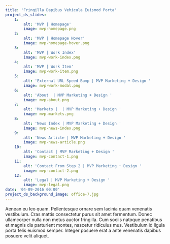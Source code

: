 ```yaml
---
title: 'Fringilla Dapibus Vehicula Euismod Porta'
project_ds_slides:
    1:
        alt: 'MVP | Homepage'
        image: mvp-homepage.png
    2:
        alt: 'MVP | Homepage Hover'
        image: mvp-homepage-hover.png
    3:
        alt: 'MVP | Work Index'
        image: mvp-work-index.png
    4:
        alt: 'MVP | Work Item'
        image: mvp-work-item.png
    5:
        alt: 'External URL Speed Bump | MVP Marketing + Design '
        image: mvp-work-modal.png
    6:
        alt: 'About  | MVP Marketing + Design '
        image: mvp-about.png
    7:
        alt: 'Markets |  | MVP Marketing + Design '
        image: mvp-markets.png
    8:
        alt: 'News Index | MVP Marketing + Design '
        image: mvp-news-index.png
    9:
        alt: 'News Article | MVP Marketing + Design '
        image: mvp-news-article.png
    10:
        alt: 'Contact | MVP Marketing + Design '
        image: mvp-contact-1.png
    11:
        alt: 'Contact From Step 2 | MVP Marketing + Design '
        image: mvp-contact-2.png
    12:
        alt: 'Legal | MVP Marketing + Design '
        image: mvp-legal.png
date: '04-09-2016 00:00'
project_ds_background_image: office-7.jpg
---
```


Aenean eu leo quam. Pellentesque ornare sem lacinia quam venenatis vestibulum. Cras mattis consectetur purus sit amet fermentum. Donec ullamcorper nulla non metus auctor fringilla. Cum sociis natoque penatibus et magnis dis parturient montes, nascetur ridiculus mus. Vestibulum id ligula porta felis euismod semper. Integer posuere erat a ante venenatis dapibus posuere velit aliquet.
